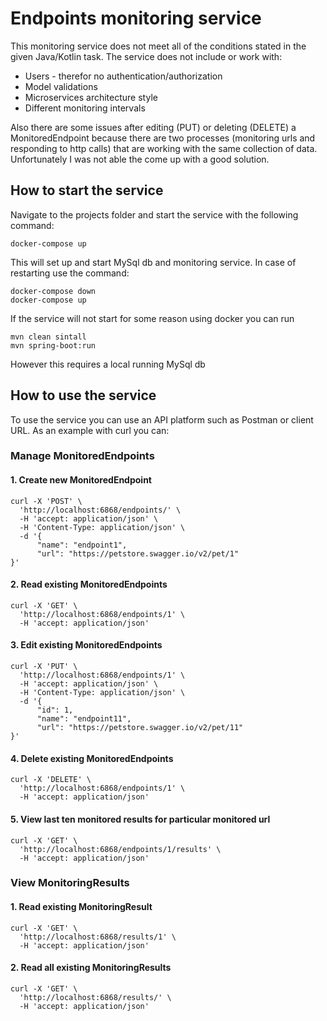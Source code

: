# Endpoints monitoring service
This monitoring service does not meet all of the conditions stated in the given
Java/Kotlin task. The service does not include or work with:
- Users - therefor no authentication/authorization
- Model validations
- Microservices architecture style
- Different monitoring intervals

Also there are some issues after editing (PUT) or deleting (DELETE) a 
MonitoredEndpoint because there are two processes (monitoring urls and responding to http calls) that are working with the same
collection of data. Unfortunately I was not able the come up with a good solution.

## How to start the service
Navigate to the projects folder and start the service with the following command:
```
docker-compose up
```

This will set up and start MySql db and monitoring service. In case of restarting use the command:
```
docker-compose down
docker-compose up
``` 

If the service will not start for some reason using docker
you can run
```
mvn clean sintall
mvn spring-boot:run 
``` 
However this requires a local running MySql db 

## How to use the service
To use the service you can use an API platform such as Postman or client URL. 
As an example with curl you can:

### Manage MonitoredEndpoints

#### 1. Create new MonitoredEndpoint
```
curl -X 'POST' \
  'http://localhost:6868/endpoints/' \
  -H 'accept: application/json' \
  -H 'Content-Type: application/json' \
  -d '{
      "name": "endpoint1",
      "url": "https://petstore.swagger.io/v2/pet/1"
}'
```

#### 2. Read existing MonitoredEndpoints
```
curl -X 'GET' \
  'http://localhost:6868/endpoints/1' \
  -H 'accept: application/json'
```

#### 3. Edit existing MonitoredEndpoints
```
curl -X 'PUT' \
  'http://localhost:6868/endpoints/1' \
  -H 'accept: application/json' \
  -H 'Content-Type: application/json' \
  -d '{
      "id": 1,
      "name": "endpoint11",
      "url": "https://petstore.swagger.io/v2/pet/11"
}'
```

#### 4. Delete existing MonitoredEndpoints
```
curl -X 'DELETE' \
  'http://localhost:6868/endpoints/1' \
  -H 'accept: application/json'
```

#### 5. View last ten monitored results for particular monitored url
```
curl -X 'GET' \
  'http://localhost:6868/endpoints/1/results' \
  -H 'accept: application/json'
```

### View MonitoringResults

#### 1. Read existing MonitoringResult
```
curl -X 'GET' \
  'http://localhost:6868/results/1' \
  -H 'accept: application/json'
```

#### 2. Read all existing MonitoringResults
```
curl -X 'GET' \
  'http://localhost:6868/results/' \
  -H 'accept: application/json'
```



